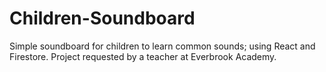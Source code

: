 # Children-Soundboard
Simple soundboard for children to learn common sounds; using React and Firestore. Project requested by a teacher at Everbrook Academy.
